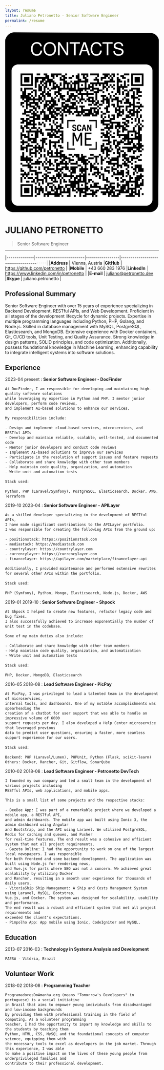 ```yaml
---
layout: resume
title: Juliano Petronetto - Senior Software Engineer
permalink: /resume
---
```

![Contancts](/assets/images/qrcode.png)

JULIANO PETRONETTO
=====================================================================================================

> Senior Software Engineer

-----------------------------------------------------------------------------------------------------

|--------------|-------------------------|-----------------|----------------------------------------|
|**Address**   | Vienna, Austria         |**GitHub**       | https://github.com/petronetto          |
|**Mobile**    | +43 660 283 1976        |**LinkedIn**     | https://www.linkedin.com/in/petronetto |
|**E-mail**    | juliano@petronetto.dev  |**Skype**        | juliano.petronetto                     |


Professional Summary
-----------------------------------------------------------------------------------------------------
Senior Software Engineer with over 15 years of experience specializing in Backend Development, RESTful APIs, and Web Development. Proficient in all stages of the development lifecycle for dynamic projects. Expertise in multiple programming languages including Python, PHP, Golang, and Node.js. Skilled in database management with MySQL, PostgreSQL, Elasticsearch, and MongoDB. Extensive experience with Docker containers, Git, CI/CD tools, Unit Testing, and Quality Assurance. Strong knowledge in design patterns, SOLID principles, and code optimization. Additionally, possess foundational knowledge in Machine Learning, enhancing capability to integrate intelligent systems into software solutions.


Experience
-----------------------------------------------------------------------------------------------------

2023-04 present
:   **Senior Software Engineer - DocFinder**

    At DocFinder, I am responsible for developing and maintaining high-quality software solutions
    while leveraging my expertise in Python and PHP. I mentor junior developers, perform code reviews,
    and implement AI-based solutions to enhance our services.

    My responsibilities include:

    - Design and implement cloud-based services, microservices, and RESTful APIs
    - Develop and maintain reliable, scalable, well-tested, and documented code
    - Mentor junior developers and conduct code reviews
    - Implement AI-based solutions to improve our services
    - Participate in the resolution of support issues and feature requests
    - Collaborate and share knowledge with other team members
    - Help maintain code quality, organization, and automation
    - Write unit and automation tests

    Stack used:

    Python, PHP (Laravel/Symfony), PostgreSQL, Elasticsearch, Docker, AWS, Terraform

2019-10 2023-04
:   **Senior Software Engineer - APILayer**

    As a skilled developer specializing in the development of RESTful APIs,
    I have made significant contributions to the APILayer portfolio.
    I was responsible for creating the following APIs from the ground up:

    - positionstack: https://positionstack.com
    - mediastack: https://mediastack.com
    - countrylayer: https://countrylayer.com
    - currencylayer: https://currencylayer.com
    - financelayer: https://apilayer.com/marketplace/financelayer-api

    Additionally, I provided maintenance and performed extensive rewrites for several other APIs within the portfolio.
    
    Stack used:

    PHP (Symfony), Python, Mongo, Elasticsearch, Node.js, Docker, AWS

2019-01 2019-10
:   **Senior Software Engineer - Shpock**

    At Shpock I helped to create new features, refactor legacy code and bug fixes.
    I also successfully achieved to increase exponentially the number of unit test in the codebase.

    Some of my main duties also include:

    - Collaborate and share knowledge with other team members
    - Help maintain code quality, organization, and automatization
    - Write unit and automation tests

    Stack used:

    PHP, Docker, MongoDB, Elasticsearch

2016-05 2018-08
:   **Lead Software Engineer - PicPay**

    At PicPay, I was privileged to lead a talented team in the development of microservices,
    internal tools, and dashboards. One of my notable accomplishments was spearheading the
    creation of a chatbot for user support that was able to handle an impressive volume of 6000
    support requests per day. I also developed a Help Center microservice that leveraged previous
    data to predict user questions, ensuring a faster, more seamless support experience for our users.

    Stack used:

    Backend: PHP (Laravel/Lumen), PHPUnit, Python (Flask, scikit-learn)
    Others: Docker, Rancher, Git, Gitflow, SonarQube

2010-02 2018-08
:   **Lead Software Engineer - Petronetto DevTech**

    I founded my own company and led a small team in the development of various projects including
    RESTful APIs, web applications, and mobile apps.

    This is a small list of some projects and the respective stacks:

    - BeeBee App: I was part of a remarkable project where we developed a mobile app, a RESTful API,
    and admin dashboards. The mobile app was built using Ionic 3, the admin dashboard using Angular 
    and Bootstrap, and the API using Laravel. We utilized PostgreSQL, Redis for caching and queues, and Pusher
    for real-time features. The end result was a cohesive and efficient system that met all project requirements.
    - Gazeta Online: I had the opportunity to work on one of the largest local newspapers. I was responsible 
    for both frontend and some backend development. The application was built using Node.js for rendering news, 
    and Vue.js for parts where SEO was not a concern. We achieved great scalability by utilizing Docker 
    and Rancher, resulting in a smooth user experience for thousands of daily users.
    - VitoriaShip Ship Management: A Ship and Costs Management System using Laravel, MySQL, Bootstrap, 
    Vue.js, and Docker. The system was designed for scalability, usability and performance. 
    The end result was a robust and efficient system that met all project requirements and 
    exceeded the client's expectations.
    - Pimpolho App: App mobile using Ionic, CodeIgniter and MySQL.


Education
-----------------------------------------------------------------------------------------------------

2013-07 2016-03
:   **Technology in Systems Analysis and Development**

    FAESA - Vitória, Brazil


Volunteer Work
-----------------------------------------------------------------------------------------------------

2018-02 2018-08
:   **Programming Teacher**

    ProgramadoresDoAmanha.org (means "Tomorrow's Developers" in portuguese) is a social initiative
    in Brazil that aims to empower young individuals from disadvantaged and low-income backgrounds 
    by providing them with professional training in the field of computing. As a volunteer programming 
    teacher, I had the opportunity to impart my knowledge and skills to the students by teaching them 
    Python, HTML, CSS, MySQL and the foundational concepts of computer science, equipping them with 
    the necessary tools to excel as developers in the job market. Through this experience, I was able 
    to make a positive impact on the lives of these young people from underprivileged families and 
    contribute to their professional development.
